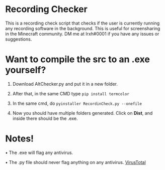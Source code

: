 # Recording Checker
This is a recording check script that checks if the user is currently running any recording software in the background. This is useful for screensharing in the Minecraft community. DM me at lrxh#0001 if you have any issues or suggestions.

# Want to compile the src to an .exe yourself?

1. Download AltChecker.py and put it in a new folder.

2. After that, in the same CMD type
```pip install termcolor```

3. In the same cmd, do
```pyinstaller RecordinCheck.py --onefile```

4. Now you should have multiple folders generated. Click on **Dist**, and inside there should be the .exe.


# Notes!

• The .exe will flag any antivirus.

• The .py file should never flag anything on any antivirus.
[VirusTotal](https://www.virustotal.com/gui/file/0c89a677da380ecf53e5455ab3044e744602619b5af9f61bab14aef34cd5aae7?nocache=1)
